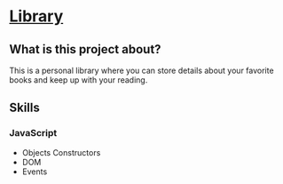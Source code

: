 <h1><a href="https://kaiopratess.github.io/library/">Library</a></h1>
  
<h2>What is this project about?</h2>
<p>This is a personal library where you can store details about your favorite books and keep up with your reading.</p>
  
<h2>Skills</h2>
<h3>JavaScript</h3>
<ul>
  <li>Objects Constructors</li>
  <li>DOM</li>
  <li>Events</li>
</ul>
